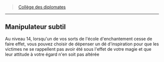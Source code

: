 ﻿---
!GenericItem
Name: Manipulateur subtil
Id: bard_diplomats_hd.md#manipulateur-subtil
ParentLink: bard_diplomats_hd.md#collège-des-diplomates
ParentName: Collège des diplomates
NameLevel: 2
Attributes: {}
AttributesDictionary: >+
  {}

---
> [Collège des diplomates](hd_bard_diplomats.md)

---

## Manipulateur subtil

Au niveau 14, lorsqu'un de vos sorts de l'école d'enchantement cesse de faire effet, vous pouvez choisir de dépenser un dé d'inspiration pour que les victimes ne se rappellent pas avoir été sous l'effet de votre magie et que leur attitude à votre égard n'en soit pas altérée

